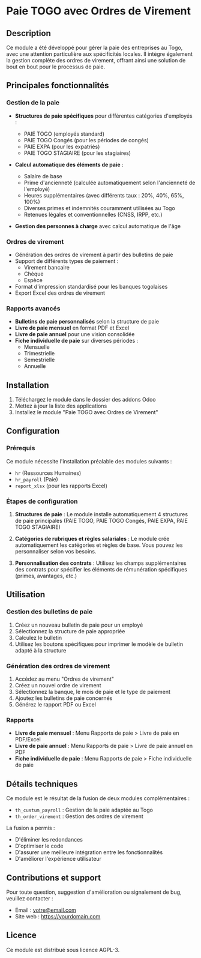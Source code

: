 # Paie TOGO avec Ordres de Virement

## Description

Ce module a été développé pour gérer la paie des entreprises au Togo, avec une attention particulière aux spécificités locales. Il intègre également la gestion complète des ordres de virement, offrant ainsi une solution de bout en bout pour le processus de paie.

## Principales fonctionnalités

### Gestion de la paie

- **Structures de paie spécifiques** pour différentes catégories d'employés :
  - PAIE TOGO (employés standard)
  - PAIE TOGO Congés (pour les périodes de congés)
  - PAIE EXPA (pour les expatriés)
  - PAIE TOGO STAGIAIRE (pour les stagiaires)

- **Calcul automatique des éléments de paie** :
  - Salaire de base
  - Prime d'ancienneté (calculée automatiquement selon l'ancienneté de l'employé)
  - Heures supplémentaires (avec différents taux : 20%, 40%, 65%, 100%)
  - Diverses primes et indemnités couramment utilisées au Togo
  - Retenues légales et conventionnelles (CNSS, IRPP, etc.)

- **Gestion des personnes à charge** avec calcul automatique de l'âge

### Ordres de virement

- Génération des ordres de virement à partir des bulletins de paie
- Support de différents types de paiement :
  - Virement bancaire
  - Chèque
  - Espèce
- Format d'impression standardisé pour les banques togolaises
- Export Excel des ordres de virement

### Rapports avancés

- **Bulletins de paie personnalisés** selon la structure de paie
- **Livre de paie mensuel** en format PDF et Excel
- **Livre de paie annuel** pour une vision consolidée
- **Fiche individuelle de paie** sur diverses périodes :
  - Mensuelle
  - Trimestrielle
  - Semestrielle
  - Annuelle

## Installation

1. Téléchargez le module dans le dossier des addons Odoo
2. Mettez à jour la liste des applications
3. Installez le module "Paie TOGO avec Ordres de Virement"

## Configuration

### Prérequis

Ce module nécessite l'installation préalable des modules suivants :
- `hr` (Ressources Humaines)
- `hr_payroll` (Paie)
- `report_xlsx` (pour les rapports Excel)

### Étapes de configuration

1. **Structures de paie** : Le module installe automatiquement 4 structures de paie principales (PAIE TOGO, PAIE TOGO Congés, PAIE EXPA, PAIE TOGO STAGIAIRE)

2. **Catégories de rubriques et règles salariales** : Le module crée automatiquement les catégories et règles de base. Vous pouvez les personnaliser selon vos besoins.

3. **Personnalisation des contrats** : Utilisez les champs supplémentaires des contrats pour spécifier les éléments de rémunération spécifiques (primes, avantages, etc.)

## Utilisation

### Gestion des bulletins de paie

1. Créez un nouveau bulletin de paie pour un employé
2. Sélectionnez la structure de paie appropriée
3. Calculez le bulletin
4. Utilisez les boutons spécifiques pour imprimer le modèle de bulletin adapté à la structure

### Génération des ordres de virement

1. Accédez au menu "Ordres de virement"
2. Créez un nouvel ordre de virement
3. Sélectionnez la banque, le mois de paie et le type de paiement
4. Ajoutez les bulletins de paie concernés
5. Générez le rapport PDF ou Excel

### Rapports

- **Livre de paie mensuel** : Menu Rapports de paie > Livre de paie en PDF/Excel
- **Livre de paie annuel** : Menu Rapports de paie > Livre de paie annuel en PDF
- **Fiche individuelle de paie** : Menu Rapports de paie > Fiche individuelle de paie

## Détails techniques

Ce module est le résultat de la fusion de deux modules complémentaires :
- `th_custum_payroll` : Gestion de la paie adaptée au Togo
- `th_order_virement` : Gestion des ordres de virement

La fusion a permis :
- D'éliminer les redondances
- D'optimiser le code
- D'assurer une meilleure intégration entre les fonctionnalités
- D'améliorer l'expérience utilisateur

## Contributions et support

Pour toute question, suggestion d'amélioration ou signalement de bug, veuillez contacter :
- Email : votre@email.com
- Site web : https://yourdomain.com

## Licence

Ce module est distribué sous licence AGPL-3.